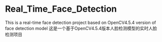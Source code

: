 # Real_Time_Face_Detection
This is a real-time face detection project based on OpenCV4.5.4 version of face detection model
这是一个基于OpenCV4.5.4版本人脸检测模型的实时人脸检测项目
